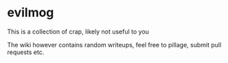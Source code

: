 # evilmog

This is a collection of crap, likely not useful to you

The wiki however contains random writeups, feel free to
pillage, submit pull requests etc.
